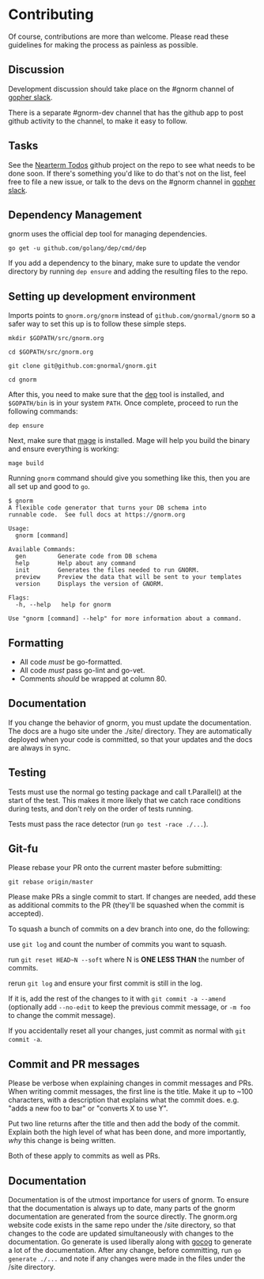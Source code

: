 # Contributing

Of course, contributions are more than welcome. Please read these guidelines for making the process as painless as possible.

## Discussion

Development discussion should take place on the #gnorm channel of [gopher
slack](https://gophers.slack.com/).

There is a separate #gnorm-dev channel that has the github app to post github activity to the channel, to make it easy to follow.

## Tasks

See the [Nearterm Todos](https://github.com/gnormal/gnorm/projects/1) github
project on the repo to see what needs to be done soon.  If there's something
you'd like to do that's not on the list, feel free to file a new issue, or talk
to the devs on the #gnorm channel in [gopher slack](https://gophers.slack.com/).

## Dependency Management

gnorm uses the official dep tool for managing dependencies.

`go get -u github.com/golang/dep/cmd/dep`

If you add a dependency to the binary, make sure to update the vendor directory by running `dep ensure` and adding the resulting files to the repo.

## Setting up development environment

Imports points to `gnorm.org/gnorm` instead of `github.com/gnormal/gnorm` so a safer way to set this up is to follow these simple steps.

```shell
mkdir $GOPATH/src/gnorm.org

cd $GOPATH/src/gnorm.org

git clone git@github.com:gnormal/gnorm.git

cd gnorm 
```

After this, you need to make sure that the [dep](https://github.com/golang/dep) tool is installed, and `$GOPATH/bin` is in your system `PATH`. Once complete, proceed to run the following commands:

```shell
dep ensure
```

Next, make sure that [mage](https://github.com/magefile/mage) is installed. Mage will help you build the binary and ensure everything is working:

```
mage build
```

Running `gnorm` command should give you something like this, then you are all set up and good to `go`.

```
$ gnorm
A flexible code generator that turns your DB schema into
runnable code.  See full docs at https://gnorm.org

Usage:
  gnorm [command]

Available Commands:
  gen         Generate code from DB schema
  help        Help about any command
  init        Generates the files needed to run GNORM.
  preview     Preview the data that will be sent to your templates
  version     Displays the version of GNORM.

Flags:
  -h, --help   help for gnorm

Use "gnorm [command] --help" for more information about a command.
```

## Formatting

- All code *must* be go-formatted.
- All code *must* pass go-lint and go-vet.
- Comments *should* be wrapped at column 80.

## Documentation

If you change the behavior of gnorm, you must update the documentation.  The
docs are a hugo site under the ./site/ directory.  They are automatically
deployed when your code is committed, so that your updates and the docs are
always in sync.

## Testing

Tests must use the normal go testing package and call t.Parallel() at the start
of the test.  This makes it more likely that we catch race conditions during
tests, and don't rely on the order of tests running.

Tests must pass the race detector (run `go test -race ./...`).

## Git-fu

Please rebase your PR onto the current master before submitting:

`git rebase origin/master`

Please make PRs a single commit to start.  If changes are needed, add these as additional commits to the PR (they'll be squashed when the commit is accepted).

To squash a bunch of commits on a dev branch into one, do the following:

use `git log` and count the number of commits you want to squash.

run `git reset HEAD~N --soft` where N is __ONE LESS THAN__ the number of commits.

rerun `git log` and ensure your first commit is still in the log.  

If it is, add the rest of the changes to it with `git commit -a --amend` (optionally add `--no-edit` to keep the previous commit message, or `-m foo` to change the commit message).

If you accidentally reset all your changes, just commit as normal with `git
commit -a`.

## Commit and PR messages

Please be verbose when explaining changes in commit messages and PRs.  When writing commit messages, the first line is the title.  Make it up to ~100 characters, with a description that explains what the commit does. e.g. "adds a new foo to bar" or "converts X to use Y".

Put two line returns after the title and then add the body of the commit.  Explain both the high level of what has been done, and more importantly, *why* this change is being written.

Both of these apply to commits as well as PRs.

## Documentation

Documentation is of the utmost importance for users of gnorm. To ensure that the documentation is always up to date, many parts of the gnorm documentation are generated from the source directly.  The gnorm.org website code exists in the same repo under the /site directory, so that changes to the code are updated simultaneously with changes to the documentation.  Go generate is used liberally along with [gocog](https://github.com/natefinch/gocog) to generate a lot of the documentation.  After any change, before committing, run `go generate ./...` and note if any changes were made in the files under the /site directory.


